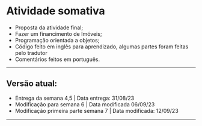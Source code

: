# Atividade somativa

* Proposta da atividade final;
* Fazer um financimento de Imóveis;
* Programação orientada a objetos;
* Código feito em inglês para aprendizado, algumas partes foram feitas pelo tradutor
* Comentários feitos em português.

***

## Versão atual:

* Entrega da semana 4,5 | Data entrega: 31/08/23
* Modificação para semana 6 | Data modificada 06/09/23
* Modificação primeira parte semana 7 | Data modificada: 12/09/23

***